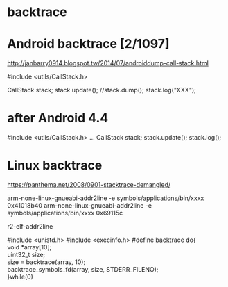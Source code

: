 # backtrace

# Android backtrace                                                                                                                                                                                                                                                    [2/1097]
http://janbarry0914.blogspot.tw/2014/07/androiddump-call-stack.html

#include <utils/CallStack.h>

CallStack stack;
stack.update();
//stack.dump();
stack.log("XXX");


# after Android 4.4
#include <utils/CallStack.h>
...
CallStack stack;
stack.update();
stack.log();

# Linux backtrace
https://panthema.net/2008/0901-stacktrace-demangled/

arm-none-linux-gnueabi-addr2line -e symbols/applications/bin/xxxx 0x41018b40
arm-none-linux-gnueabi-addr2line -e symbols/applications/bin/xxxx 0x69115c

r2-elf-addr2line



#include <unistd.h>
#include <execinfo.h>
#define backtrace do{\
   void *array[10];\
   uint32_t size;\
   size = backtrace(array, 10);\
   backtrace_symbols_fd(array, size, STDERR_FILENO);\
}while(0)

